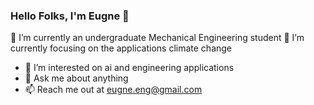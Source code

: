 ### Hello Folks, I'm Eugne 👋 

🔭 I’m currently an undergraduate Mechanical Engineering student
🌱 I’m currently focusing on the applications climate change
- 🤔 I’m interested on ai and engineering applications
- 💬 Ask me about anything
- 📫 Reach me out at eugne.eng@gmail.com
